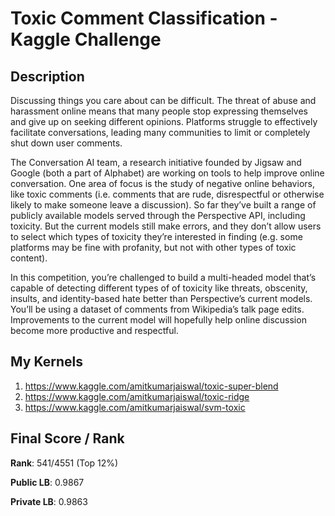 # Toxic Comment Classification - Kaggle Challenge

## Description

Discussing things you care about can be difficult. The threat of abuse and harassment online means that many people stop expressing themselves and give up on seeking different opinions. Platforms struggle to effectively facilitate conversations, leading many communities to limit or completely shut down user comments.

The Conversation AI team, a research initiative founded by Jigsaw and Google (both a part of Alphabet) are working on tools to help improve online conversation. One area of focus is the study of negative online behaviors, like toxic comments (i.e. comments that are rude, disrespectful or otherwise likely to make someone leave a discussion). So far they’ve built a range of publicly available models served through the Perspective API, including toxicity. But the current models still make errors, and they don’t allow users to select which types of toxicity they’re interested in finding (e.g. some platforms may be fine with profanity, but not with other types of toxic content).

In this competition, you’re challenged to build a multi-headed model that’s capable of detecting different types of of toxicity like threats, obscenity, insults, and identity-based hate better than Perspective’s current models. You’ll be using a dataset of comments from Wikipedia’s talk page edits. Improvements to the current model will hopefully help online discussion become more productive and respectful.

## My Kernels

1. https://www.kaggle.com/amitkumarjaiswal/toxic-super-blend
2. https://www.kaggle.com/amitkumarjaiswal/toxic-ridge
3. https://www.kaggle.com/amitkumarjaiswal/svm-toxic

## Final Score / Rank

**Rank**: 541/4551 (Top 12%)

**Public LB**: 0.9867

**Private LB**: 0.9863
